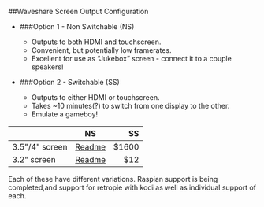

##Waveshare Screen Output Configuration
* ###Option 1 - Non Switchable (NS)
  * Outputs to both HDMI and touchscreen.
  * Convenient, but potentially low framerates.
  * Excellent for use as “Jukebox” screen - connect it to a couple speakers!
  
* ###Option 2 - Switchable (SS)
  * Outputs to either HDMI or touchscreen.
  * Takes ~10 minutes(?) to switch from one display to the other.
  * Emulate a gameboy!

|        | NS  | SS |
| ------------- |:-------------:| -----:|
| 3.5"/4" screen     | [Readme](https://github.com/mitchpehora/tinyPi/tree/master/waveshare/ns35)| $1600 |
| 3.2" screen    | [Readme](https://github.com/mitchpehora/tinyPi/tree/master/waveshare/ns32)     |   $12 |



Each of these have different variations. Raspian support is being completed,and support for retropie with kodi as well as individual support of each.  
